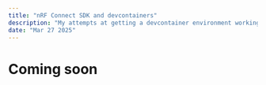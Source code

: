 ```yaml
---
title: "nRF Connect SDK and devcontainers"
description: "My attempts at getting a devcontainer environment working for nRF development"
date: "Mar 27 2025"
---
```


# Coming soon